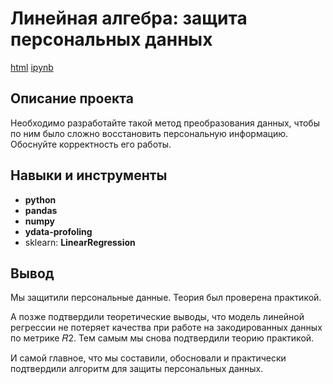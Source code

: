 # Линейная алгебра: защита персональных данных

[html](https://github.com/TomashA1980/Portfolio_All_Practicum_Projects/blob/main/lin_algebra/lin_algebra_data_defence.html)    [ipynb](https://github.com/TomashA1980/Portfolio_All_Practicum_Projects/blob/main/lin_algebra/lin_algebra_data_defence.ipynb)

## Описание проекта

Необходимо разработайте такой метод преобразования данных, чтобы по ним было сложно восстановить персональную информацию. Обоснуйте корректность его работы.


## Навыки и инструменты

- **python**
- **pandas**
- **numpy**
- **ydata-profoling**
- sklearn: **LinearRegression** 

## Вывод

Мы защитили персональные данные. Теория был проверена практикой.

А позже подтвердили теоретические выводы, что модель линейной регрессии не потеряет качества при работе на закодированных данных по метрике 𝑅2.
Тем самым мы снова подтвердили теорию практикой.

И самой главное, что мы составили, обосновали и практически подтвердили алгоритм для защиты персональных данных.

